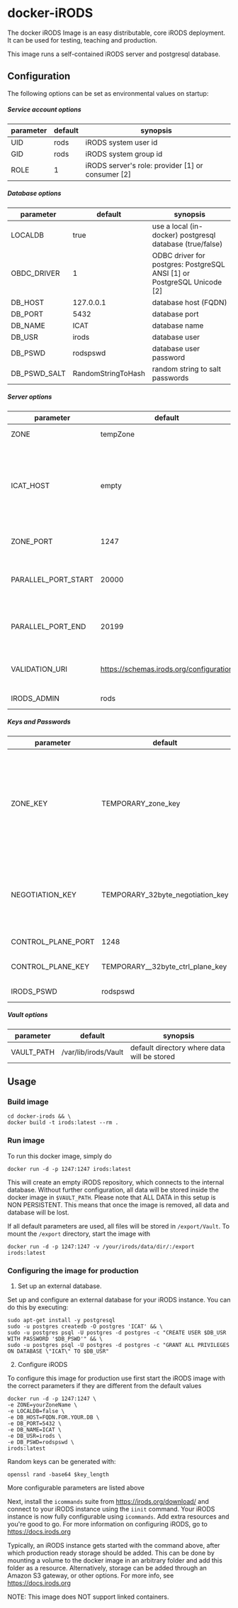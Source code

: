 # docker-iRODS

The docker iRODS Image is an easy distributable, core iRODS deployment. It can be used for testing, teaching and production.

This image runs a self-contained iRODS server and postgresql database.

## Configuration
The following options can be set as environmental values on startup:

##### Service account options
| parameter  | default | synopsis       |
|--------|---------|----------------|
|UID|rods| iRODS system user id  |
|GID|rods|iRODS system group id|
|ROLE|1|iRODS server's role: provider [1] or consumer [2]|

##### Database options
| parameter  | default | synopsis       |
|--------|---------|----------------|
|LOCALDB|true|use a local (in-docker) postgresql database (true/false)|
|OBDC_DRIVER|1|ODBC driver for postgres: PostgreSQL ANSI [1] or PostgreSQL Unicode [2]|
|DB_HOST|127.0.0.1|database host (FQDN)|
|DB_PORT|5432| database port|
|DB_NAME|ICAT| database name|
|DB_USR|irods| database user |
|DB_PSWD|rodspswd|  database user password |
|DB_PSWD_SALT|RandomStringToHash| random string to salt passwords |

##### Server options
| parameter  | default | synopsis       |
|--------|---------|----------------|
|ZONE|tempZone|iRODS zone name |
|ICAT_HOST|empty| Mandatory, but only used when ROLE is consumer [2], FQDN of iRODS server to connect to |
|ZONE_PORT|1247|main connection port|
|PARALLEL_PORT_START|20000|connection port range for parallel transfers (start)|
|PARALLEL_PORT_END|20199|connection port range for parallel transfers (end)|
|VALIDATION_URI|https://schemas.irods.org/configuration|template for database scheme|
|IRODS_ADMIN|rods| iRODS admin user  |

##### Keys and Passwords
| parameter  | default | synopsis       |
|--------|---------|----------------|
|ZONE_KEY|TEMPORARY_zone_key|zone authentication key, used for communication between zones, can be up to 49 alphanumeric characters long and cannot include a hyphen|
|NEGOTIATION_KEY|TEMPORARY_32byte_negotiation_key|zone negotiation key, must be exactly 32 alphanumeric bytes long, and the same across zones|
|CONTROL_PLANE_PORT|1248|iRODS control plane port|
|CONTROL_PLANE_KEY|TEMPORARY__32byte_ctrl_plane_key|control plane authentication key|
|IRODS_PSWD|rodspswd| iRODS admin password  |

##### Vault options
| parameter  | default | synopsis       |
|--------|---------|----------------|
|VAULT_PATH|/var/lib/irods/Vault|default directory where data will be stored|


## Usage

### Build image
```
cd docker-irods && \
docker build -t irods:latest --rm .
```

### Run image
To run this docker image, simply do
```
docker run -d -p 1247:1247 irods:latest
```
This will create an empty iRODS repository, which connects to the internal database. Without further configuration, all data will be stored inside the docker image in `$VAULT_PATH`.
Please note that ALL DATA in this setup is NON PERSISTENT. This means that once the image is removed, all data and database will be lost.

If all default parameters are used, all files will be stored in `/export/Vault`.
To mount the `/export` directory, start the image with
```
docker run -d -p 1247:1247 -v /your/irods/data/dir/:/export irods:latest
```

### Configuring the image for production

1. Set up an external database.

Set up and configure an external database for your iRODS instance. You can do this by executing:
```
sudo apt-get install -y postgresql
sudo -u postgres createdb -O postgres 'ICAT' && \
sudo -u postgres psql -U postgres -d postgres -c "CREATE USER $DB_USR WITH PASSWORD '$DB_PSWD'" && \
sudo -u postgres psql -U postgres -d postgres -c "GRANT ALL PRIVILEGES ON DATABASE \"ICAT\" TO $DB_USR"
```

2. Configure iRODS

To configure this image for production use first start the iRODS image with the correct parameters if they are different from the default values
```
docker run -d -p 1247:1247 \
-e ZONE=yourZoneName \
-e LOCALDB=false \
-e DB_HOST=FQDN.FOR.YOUR.DB \
-e DB_PORT=5432 \
-e DB_NAME=ICAT \
-e DB_USR=irods \
-e DB_PSWD=rodspswd \
irods:latest
```
Random keys can be generated with:
```
openssl rand -base64 $key_length
```
More configurable parameters are listed above

Next, install the `icommands` suite from https://irods.org/download/ and connect to your iRODS instance using the `iinit` command.
Your iRODS instance is now fully configurable using `icommands`. Add extra resources and you're good to go. For more information on configuring iRODS, go to https://docs.irods.org

Typically, an iRODS instance gets started with the command above, after which production ready storage should be added. This can be done by mounting a volume to the docker image in an arbitrary folder and add this folder as a resource. Alternatively, storage can be added through an Amazon S3 gateway, or other options. For more info, see https://docs.irods.org


NOTE: This image does NOT support linked containers.


